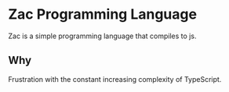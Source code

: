 # Zac Programming Language
Zac is a simple programming language that compiles to js.

## Why
Frustration with the constant increasing complexity of TypeScript.
